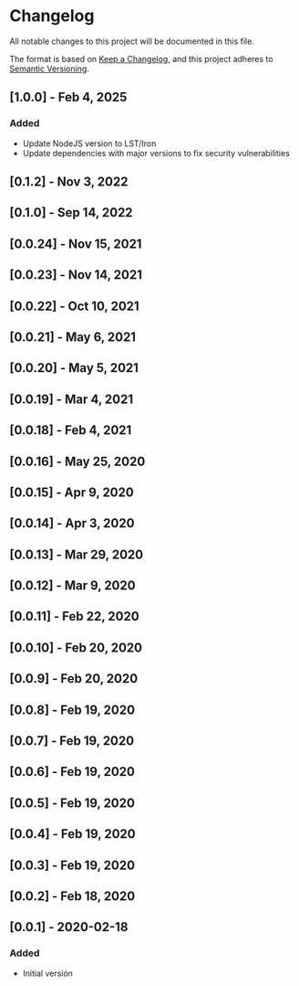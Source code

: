 # Changelog

All notable changes to this project will be documented in this file.

The format is based on [Keep a Changelog](https://keepachangelog.com/en/1.0.0/),
and this project adheres to [Semantic Versioning](https://semver.org/spec/v2.0.0.html).

## [1.0.0] - Feb 4, 2025

### Added

- Update NodeJS version to LST/Iron
- Update dependencies with major versions to fix security vulnerabilities

## [0.1.2] - Nov 3, 2022

## [0.1.0] - Sep 14, 2022

## [0.0.24] - Nov 15, 2021

## [0.0.23] - Nov 14, 2021

## [0.0.22] - Oct 10, 2021

## [0.0.21] - May 6, 2021

## [0.0.20] - May 5, 2021

## [0.0.19] - Mar 4, 2021

## [0.0.18] - Feb 4, 2021

## [0.0.16] - May 25, 2020

## [0.0.15] - Apr 9, 2020

## [0.0.14] - Apr 3, 2020

## [0.0.13] - Mar 29, 2020

## [0.0.12] - Mar 9, 2020

## [0.0.11] - Feb 22, 2020

## [0.0.10] - Feb 20, 2020

## [0.0.9] - Feb 20, 2020

## [0.0.8] - Feb 19, 2020

## [0.0.7] - Feb 19, 2020

## [0.0.6] - Feb 19, 2020

## [0.0.5] - Feb 19, 2020

## [0.0.4] - Feb 19, 2020

## [0.0.3] - Feb 19, 2020

## [0.0.2] - Feb 18, 2020

## [0.0.1] - 2020-02-18

### Added

- Initial versión
